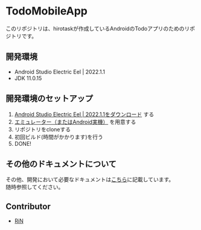 # TodoMobileApp
このリポジトリは、hirotaskが作成しているAndroidのTodoアプリのためのリポジトリです。  

## 開発環境
- Android Studio Electric Eel | 2022.1.1
- JDK 11.0.15

## 開発環境のセットアップ
1. [Android Studio Electric Eel | 2022.1.1をダウンロード](https://developer.android.com/studio) する
2. [エミュレーター（またはAndroid実機）](https://developer.android.com/studio/run/emulator?hl=ja) を用意する
3. リポジトリをcloneする
4. 初回ビルド(時間がかかります)を行う
5. DONE!

## その他のドキュメントについて
その他、開発において必要なドキュメントは[こちら](docs/README.md)に記載しています。  
随時参照してください。

## Contributor
- [RiN](https://github.com/RiN-Apple)
